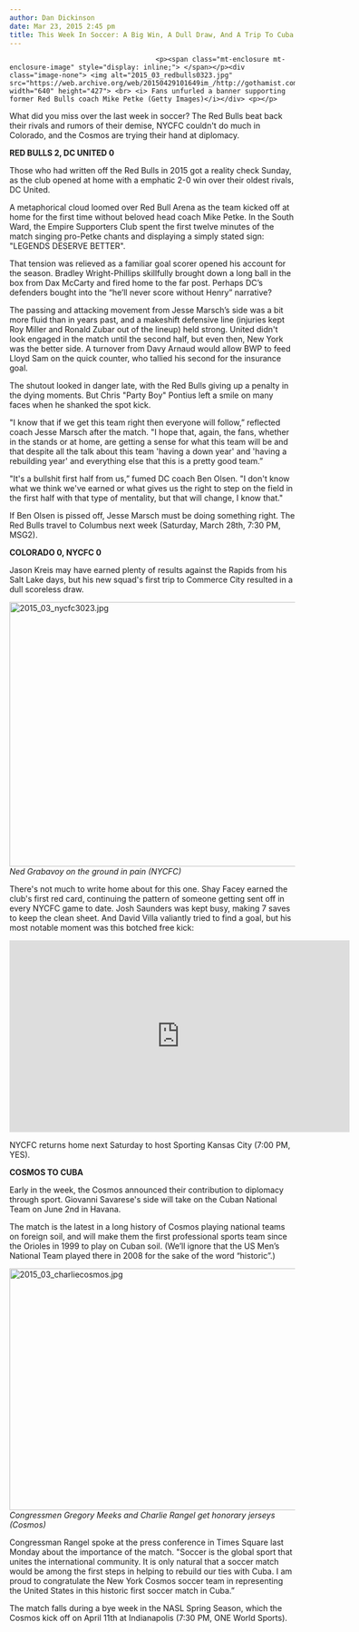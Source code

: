 ```yaml
---
author: Dan Dickinson
date: Mar 23, 2015 2:45 pm
title: This Week In Soccer: A Big Win, A Dull Draw, And A Trip To Cuba
---
```


	
										<p><span class="mt-enclosure mt-enclosure-image" style="display: inline;"> </span></p><div class="image-none"> <img alt="2015_03_redbulls0323.jpg" src="https://web.archive.org/web/20150429101649im_/http://gothamist.com/attachments/jen/2015_03_redbulls0323.jpg" width="640" height="427"> <br> <i> Fans unfurled a banner supporting former Red Bulls coach Mike Petke (Getty Images)</i></div> <p></p>

<p>What did you miss over the last week in soccer? The Red Bulls beat back their rivals and rumors of their demise, NYCFC couldn&apos;t do much in Colorado, and the Cosmos are trying their hand at diplomacy.</p>

<p><strong>RED BULLS 2, DC UNITED 0</strong></p>

<p>Those who had written off the Red Bulls in 2015 got a reality check Sunday, as the club opened at home with a emphatic 2-0 win over their oldest rivals, DC United.</p>

<p>A metaphorical cloud loomed over Red Bull Arena as the team kicked off at home for the first time without beloved head coach Mike Petke. In the South Ward, the Empire Supporters Club spent the first twelve minutes of the match singing pro-Petke chants and displaying a simply stated sign: &quot;LEGENDS DESERVE BETTER&quot;.</p>

<p>That tension was relieved as a familiar goal scorer opened his account for the season. Bradley Wright-Phillips skillfully brought down a long ball in the box from Dax McCarty and fired home to the far post. Perhaps DC&#x2019;s defenders bought into the &#x201C;he&#x2019;ll never score without Henry&#x201D; narrative?</p>

<center><script src="https://web.archive.org/web/20150429101649js_/http://player.espn.com/player.js?playerBrandingId=7f85f640d356489798d964a67a833280&amp;adSetCode=5d80a8f4a1f545b0944606ef39cf05e2&amp;pcode=B4a3E63GKeEtO92XK7NI067ak980&amp;width=576&amp;height=324&amp;externalId=intl:2362388&amp;thruParam_espn-ui[autoPlay]=false&amp;thruParam_espn-ui[playRelatedExternally]=true"></script></center>

<p>The passing and attacking movement from Jesse Marsch&#x2019;s side was a bit more fluid than in years past, and a makeshift defensive line (injuries kept Roy Miller and Ronald Zubar out of the lineup) held strong. United didn&apos;t look engaged in the match until the second half, but even then, New York was the better side. A turnover from Davy Arnaud would allow BWP to feed Lloyd Sam on the quick counter, who tallied his second for the insurance goal.</p>

<center><script src="https://web.archive.org/web/20150429101649js_/http://player.espn.com/player.js?playerBrandingId=7f85f640d356489798d964a67a833280&amp;adSetCode=5d80a8f4a1f545b0944606ef39cf05e2&amp;pcode=B4a3E63GKeEtO92XK7NI067ak980&amp;width=576&amp;height=324&amp;externalId=intl:2362584&amp;thruParam_espn-ui[autoPlay]=false&amp;thruParam_espn-ui[playRelatedExternally]=true"></script></center>

<p>The shutout looked in danger late, with the Red Bulls giving up a penalty in the dying moments. But Chris &quot;Party Boy&quot; Pontius left a smile on many faces when he shanked the spot kick.</p>

<center><script src="https://web.archive.org/web/20150429101649js_/http://player.ooyala.com/player.js?embedCode=5ndnQ0dDo4PxpWx672YnUL-KnFmDvnXn&amp;deepLinkEmbedCode=5ndnQ0dDo4PxpWx672YnUL-KnFmDvnXn"></script></center>

<p>&quot;I know that if we get this team right then everyone will follow,&#x201D; reflected coach Jesse Marsch after the match. &quot;I hope that, again, the fans, whether in the stands or at home, are getting a sense for what this team will be and that despite all the talk about this team &apos;having a down year&apos; and &apos;having a rebuilding year&apos; and everything else that this is a pretty good team.&#x201D;</p>

<p>&quot;It&apos;s a bullshit first half from us,&#x201D; fumed DC coach Ben Olsen. &quot;I don&apos;t know what we think we&apos;ve earned or what gives us the right to step on the field in the first half with that type of mentality, but that will change, I know that.&quot;</p>

<p>If Ben Olsen is pissed off, Jesse Marsch must be doing something right. The Red Bulls travel to Columbus next week (Saturday, March 28th, 7:30 PM, MSG2).</p>

<p><strong>COLORADO 0, NYCFC 0</strong></p>

<p>Jason Kreis may have earned plenty of results against the Rapids from his Salt Lake days, but his new squad&apos;s first trip to Commerce City resulted in a dull scoreless draw.</p>

<p><span class="mt-enclosure mt-enclosure-image" style="display: inline;"> </span></p><div class="image-none"> <img alt="2015_03_nycfc3023.jpg" src="https://web.archive.org/web/20150429101649im_/http://gothamist.com/attachments/jen/2015_03_nycfc3023.jpg" width="640" height="466"> <br> <i> Ned Grabavoy on the ground in pain (NYCFC)</i></div> <p></p>

<p>There&apos;s not much to write home about for this one. Shay Facey earned the club&apos;s first red card, continuing the pattern of someone getting sent off in every NYCFC game to date. Josh Saunders was kept busy, making 7 saves to keep the clean sheet. And David Villa valiantly tried to find a goal, but his most notable moment was this botched free kick:</p>

<center><iframe src="https://web.archive.org/web/20150429101649if_/http://gfycat.com/ifr/AcceptableSeparateAmazonparrot" frameborder="0" scrolling="no" width="600" height="338" style="-webkit-backface-visibility: hidden;-webkit-transform: scale(1);"></iframe></center>

<p>NYCFC returns home next Saturday to host Sporting Kansas City (7:00 PM, YES).</p>

<p><strong>COSMOS TO CUBA</strong></p>

<p>Early in the week, the Cosmos announced their contribution to diplomacy through sport. Giovanni Savarese&apos;s side will take on the Cuban National Team on June 2nd in Havana.</p>

<p>The match is the latest in a long history of Cosmos playing national teams on foreign soil, and will make them the first professional sports team since the Orioles in 1999 to play on Cuban soil. (We&#x2019;ll ignore that the US Men&#x2019;s National Team played there in 2008 for the sake of the word &#x201C;historic&#x201D;.)</p>

<p><span class="mt-enclosure mt-enclosure-image" style="display: inline;"> </span></p><div class="image-none"> <img alt="2015_03_charliecosmos.jpg" src="https://web.archive.org/web/20150429101649im_/http://gothamist.com/attachments/jen/2015_03_charliecosmos.jpg" width="640" height="426"> <br> <i> Congressmen Gregory Meeks and Charlie Rangel get honorary jerseys (Cosmos)</i></div> <p></p>

<p>Congressman Rangel spoke at the press conference in Times Square last Monday about the importance of the match. &quot;Soccer is the global sport that unites the international community. It is only natural that a soccer match would be among the first steps in helping to rebuild our ties with Cuba. I am proud to congratulate the New York Cosmos soccer team in representing the United States in this historic first soccer match in Cuba.&#x201D;</p>

<p>The match falls during a bye week in the NASL Spring Season, which the Cosmos kick off on April 11th at Indianapolis (7:30 PM, ONE World Sports).</p>					
										
									
				